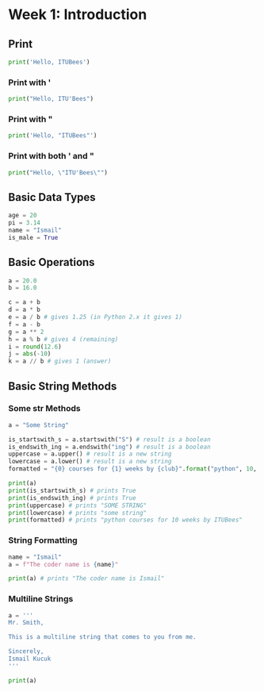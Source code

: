 # Week 1: Introduction   

## Print
```py
print('Hello, ITUBees')
```

### Print with '
```py
print("Hello, ITU'Bees")
```

### Print with "
```py
print('Hello, "ITUBees"')
```

### Print with both ' and "
```py
print("Hello, \"ITU'Bees\"")
```

## Basic Data Types
```py
age = 20
pi = 3.14
name = "Ismail"
is_male = True
```

## Basic Operations
```py
a = 20.0
b = 16.0

c = a + b
d = a * b
e = a / b # gives 1.25 (in Python 2.x it gives 1)
f = a - b
g = a ** 2
h = a % b # gives 4 (remaining)
i = round(12.6)
j = abs(-10)
k = a // b # gives 1 (answer)
```

## Basic String Methods
### Some str Methods
```py
a = "Some String"

is_startswith_s = a.startswith("S") # result is a boolean
is_endswith_ing = a.endswith("ing") # result is a boolean
uppercase = a.upper() # result is a new string
lowercase = a.lower() # result is a new string
formatted = "{0} courses for {1} weeks by {club}".format("python", 10, club='ITUBees') # result is a new string

print(a)
print(is_startswith_s) # prints True
print(is_endswith_ing) # prints True
print(uppercase) # prints "SOME STRING"
print(lowercase) # prints "some string"
print(formatted) # prints "python courses for 10 weeks by ITUBees"
```

### String Formatting
```py
name = "Ismail"
a = f"The coder name is {name}"

print(a) # prints "The coder name is Ismail"
```

### Multiline Strings
```py
a = '''
Mr. Smith,

This is a multiline string that comes to you from me.

Sincerely,
Ismail Kucuk
'''

print(a)
```